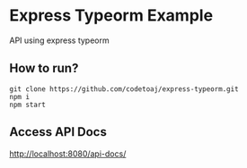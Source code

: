 # Express Typeorm Example
API using express typeorm
## How to run?
```
git clone https://github.com/codetoaj/express-typeorm.git
npm i
npm start
```
## Access API Docs
[http://localhost:8080/api-docs/](http://localhost:8080/api-docs/)